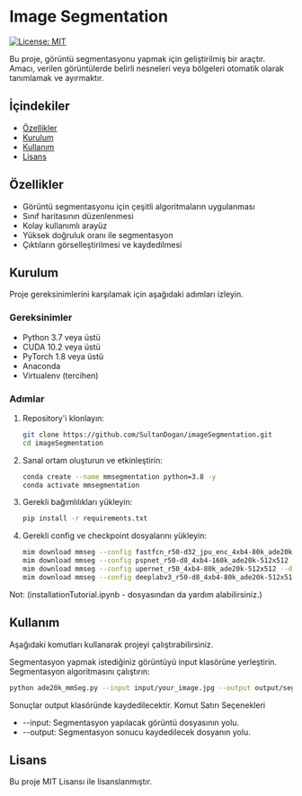 # Image Segmentation

[![License: MIT](https://img.shields.io/badge/License-MIT-yellow.svg)](https://opensource.org/licenses/MIT)

Bu proje, görüntü segmentasyonu yapmak için geliştirilmiş bir araçtır. Amacı, verilen görüntülerde belirli nesneleri veya bölgeleri otomatik olarak tanımlamak ve ayırmaktır.

## İçindekiler

- [Özellikler](#özellikler)
- [Kurulum](#kurulum)
- [Kullanım](#kullanım)
- [Lisans](#lisans)


## Özellikler

- Görüntü segmentasyonu için çeşitli algoritmaların uygulanması
- Sınıf haritasının düzenlenmesi
- Kolay kullanımlı arayüz
- Yüksek doğruluk oranı ile segmentasyon
- Çıktıların görselleştirilmesi ve kaydedilmesi

## Kurulum

Proje gereksinimlerini karşılamak için aşağıdaki adımları izleyin.

### Gereksinimler

- Python 3.7 veya üstü
- CUDA 10.2 veya üstü
- PyTorch 1.8 veya üstü
- Anaconda
- Virtualenv (tercihen)

### Adımlar

1. Repository'i klonlayın:
   ```sh
   git clone https://github.com/SultanDogan/imageSegmentation.git
   cd imageSegmentation
2. Sanal ortam oluşturun ve etkinleştirin:
   ```sh
   conda create --name mmsegmentation python=3.8 -y
   conda activate mmsegmentation
3. Gerekli bağımlılıkları yükleyin:
   ```sh
   pip install -r requirements.txt
4. Gerekli config ve checkpoint dosyalarını yükleyin:
   ```sh
   mim download mmseg --config fastfcn_r50-d32_jpu_enc_4xb4-80k_ade20k-512x512 --dest ./checkpoints   #fastfcn
   mim download mmseg --config pspnet_r50-d8_4xb4-160k_ade20k-512x512 --dest ./checkpoints            #pspnet
   mim download mmseg --config upernet_r50_4xb4-80k_ade20k-512x512 --dest ./checkpoints               #upernet
   mim download mmseg --config deeplabv3_r50-d8_4xb4-80k_ade20k-512x512 --dest ./checkpoints          #deeplabv3
   
Not: (installationTutorial.ipynb - dosyasından da yardım alabilirsiniz.)

## Kullanım

Aşağıdaki komutları kullanarak projeyi çalıştırabilirsiniz.

Segmentasyon yapmak istediğiniz görüntüyü input klasörüne yerleştirin.
Segmentasyon algoritmasını çalıştırın:
  ```sh
  python ade20k_mmSeg.py --input input/your_image.jpg --output output/segmented_image.png
  ```
Sonuçlar output klasöründe kaydedilecektir.
Komut Satırı Seçenekleri
 -  --input: Segmentasyon yapılacak görüntü dosyasının yolu.
 -  --output: Segmentasyon sonucu kaydedilecek dosyanın yolu.


## Lisans

Bu proje MIT Lisansı ile lisanslanmıştır.

